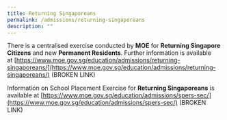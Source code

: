 ```yaml
---
title: Returning Singaporeans
permalink: /admissions/returning-singaporeans
description: ""
---
```

There is a centralised exercise conducted by **MOE** for **Returning Singapore Citizens** and new **Permanent Residents**. Further information is available at [https://www.moe.gov.sg/education/admissions/returning-singaporeans/](https://www.moe.gov.sg/education/admissions/returning-singaporeans/)
(BROKEN LINK)
  
Information on School Placement Exercise for **Returning Singaporeans** is available at [https://www.moe.gov.sg/education/admissions/spers-sec/](https://www.moe.gov.sg/education/admissions/spers-sec/)
(BROKEN LINK)